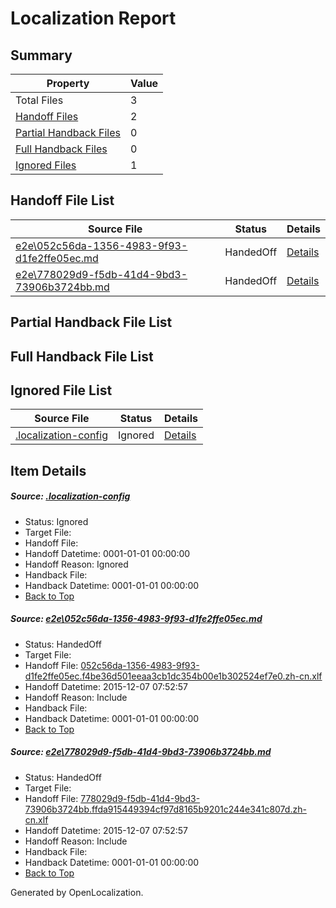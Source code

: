 # <a name='report-top'></a> Localization Report

## Summary
 Property | Value 
 -------- | ----- 
 Total Files | 3
[ Handoff Files ](#handoff-list)| 2
[ Partial Handback Files ](#partial-handback-list)| 0
[ Full Handback Files ](#full-handback-list)| 0
[ Ignored Files ](#ignored-list)| 1

## <a name='handoff-list'></a> Handoff File List
 Source File | Status | Details 
 ----------- | ------ | ------- 
 [e2e\052c56da-1356-4983-9f93-d1fe2ffe05ec.md](https://github.com/OpenLocalizationTest/oltest/blob/403acc2d1271940dea7b892760d66dda7ed220fd/e2e/052c56da-1356-4983-9f93-d1fe2ffe05ec.md) | HandedOff | [Details](#d919cd42b2fe18a365a3c217d8ce6f5f7b92edb71)
 [e2e\778029d9-f5db-41d4-9bd3-73906b3724bb.md](https://github.com/OpenLocalizationTest/oltest/blob/403acc2d1271940dea7b892760d66dda7ed220fd/e2e/778029d9-f5db-41d4-9bd3-73906b3724bb.md) | HandedOff | [Details](#2b018b8ebe3988b23be6419a58b9b8a7160fd04f2)

## <a name='partial-handback-list'></a> Partial Handback File List

## <a name='handback-list'></a> Full Handback File List

## <a name='ignored-list'></a> Ignored File List
 Source File | Status | Details 
 ----------- | ------ | ------- 
 [.localization-config](https://github.com/OpenLocalizationTest/oltest/blob/403acc2d1271940dea7b892760d66dda7ed220fd/.localization-config) | Ignored | [Details](#048a0e657b81f2e30d1cbef1ba533f0de3ca11c40)

## Item Details
##### <a name='048a0e657b81f2e30d1cbef1ba533f0de3ca11c40'></a> Source: [.localization-config](https://github.com/OpenLocalizationTest/oltest/blob/403acc2d1271940dea7b892760d66dda7ed220fd/.localization-config)
* Status: Ignored
* Target File: 
* Handoff File: 
* Handoff Datetime: 0001-01-01 00:00:00
* Handoff Reason: Ignored
* Handback File: 
* Handback Datetime: 0001-01-01 00:00:00
* [Back to Top](#report-top)

##### <a name='d919cd42b2fe18a365a3c217d8ce6f5f7b92edb71'></a> Source: [e2e\052c56da-1356-4983-9f93-d1fe2ffe05ec.md](https://github.com/OpenLocalizationTest/oltest/blob/403acc2d1271940dea7b892760d66dda7ed220fd/e2e/052c56da-1356-4983-9f93-d1fe2ffe05ec.md)
* Status: HandedOff
* Target File: 
* Handoff File: [052c56da-1356-4983-9f93-d1fe2ffe05ec.f4be36d501eeaa3cb1dc354b00e1b302524ef7e0.zh-cn.xlf](https://github.com/OpenLocalizationTestOrg/olhandoff/blob/17b7e991d7162f50e7c29cc8befe15dfb455a9ea/ol-handoff/OpenLocalizationTestOrg/oltest.zh-cn/yanz/052c56da-1356-4983-9f93-d1fe2ffe05ec.f4be36d501eeaa3cb1dc354b00e1b302524ef7e0.zh-cn.xlf)
* Handoff Datetime: 2015-12-07 07:52:57
* Handoff Reason: Include
* Handback File: 
* Handback Datetime: 0001-01-01 00:00:00
* [Back to Top](#report-top)

##### <a name='2b018b8ebe3988b23be6419a58b9b8a7160fd04f2'></a> Source: [e2e\778029d9-f5db-41d4-9bd3-73906b3724bb.md](https://github.com/OpenLocalizationTest/oltest/blob/403acc2d1271940dea7b892760d66dda7ed220fd/e2e/778029d9-f5db-41d4-9bd3-73906b3724bb.md)
* Status: HandedOff
* Target File: 
* Handoff File: [778029d9-f5db-41d4-9bd3-73906b3724bb.ffda915449394cf97d8165b9201c244e341c807d.zh-cn.xlf](https://github.com/OpenLocalizationTestOrg/olhandoff/blob/17b7e991d7162f50e7c29cc8befe15dfb455a9ea/ol-handoff/OpenLocalizationTestOrg/oltest.zh-cn/yanz/778029d9-f5db-41d4-9bd3-73906b3724bb.ffda915449394cf97d8165b9201c244e341c807d.zh-cn.xlf)
* Handoff Datetime: 2015-12-07 07:52:57
* Handoff Reason: Include
* Handback File: 
* Handback Datetime: 0001-01-01 00:00:00
* [Back to Top](#report-top)


Generated by OpenLocalization.
